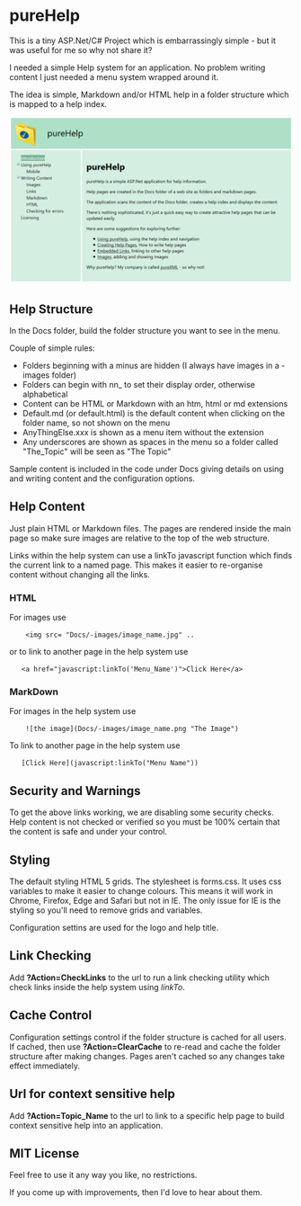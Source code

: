 # pureHelp

This is a tiny ASP.Net/C# Project which is embarrassingly simple - but it was useful for me so why not share it?

I needed a simple Help system for an application.  No problem writing content I just needed a menu system wrapped around it.

The idea is simple, Markdown and/or HTML help in a folder structure which is mapped to a help index.

![pureHelp](https://github.com/john-nance/HTMLHelp/blob/master/HTMLHelp/Docs/-images/pureHelp/IntroPage.png)

## Help Structure

In the Docs folder, build the folder structure you want to see in the menu.  

Couple of simple rules:
* Folders beginning with a minus are hidden (I always have images in a -images folder)
* Folders can begin with nn_ to set their display order, otherwise alphabetical
* Content can be HTML or Markdown with an htm, html or md extensions
* Default.md (or default.html) is the default content when clicking on the folder name, so not shown on the menu
* AnyThingElse.xxx is shown as a menu item without the extension
* Any underscores are shown as spaces in the menu so a folder called "The_Topic" will be seen as "The Topic"

Sample content is included in the code under Docs giving details on using and writing content and the configuration options.

## Help Content

Just plain HTML or Markdown files.  The pages are rendered inside the main page so make sure images are relative to the top of the web structure.

Links within the help system can use a linkTo javascript function which finds the current link to a named page.  This makes it easier to re-organise content without changing all the links.

### HTML

For images use

```
    <img src= "Docs/-images/image_name.jpg" ..
```

or to link to another page in the help system use

```
   <a href="javascript:linkTo('Menu_Name')">Click Here</a>
```

### MarkDown

For images in the help system use

```
    ![the image](Docs/-images/image_name.png "The Image")
```

To link to another page in the help system use

```
   [Click Here](javascript:linkTo("Menu Name"))
```

## Security and Warnings

To get the above links working, we are disabling some security checks.  Help content is not checked or verified so you must be 100% certain that the content is safe and under your control.

## Styling

The default styling HTML 5 grids.  The stylesheet is forms.css.  It uses css variables to make it easier to change colours.  This means it will work in Chrome, Firefox, Edge and Safari but not in IE.  The only issue for IE is the styling so you'll need to remove grids and variables.

Configuration settins are used for the logo and help title.

## Link Checking

Add **?Action=CheckLinks** to the url to run a link checking utility which check links inside the help system using *linkTo*.

## Cache Control

Configuration settings control if the folder structure is cached for all users.  If cached, then use **?Action=ClearCache** to re-read and cache the folder structure after making changes.  Pages aren't cached so any changes take effect immediately. 

## Url for context sensitive help

Add **?Action=Topic_Name** to the url to link to a specific help page to build context sensitive help into an application.


## MIT License

Feel free to use it any way you like, no restrictions.

If you come up with improvements, then I'd love to hear about them.

